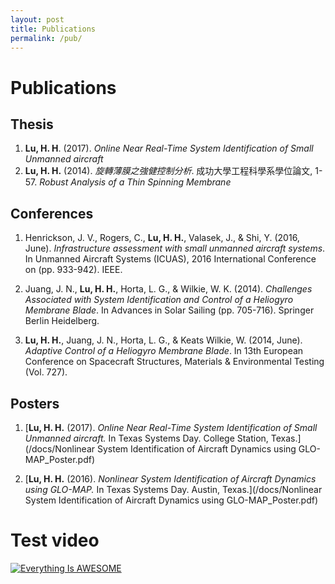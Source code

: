 ```yaml
---
layout: post
title: Publications
permalink: /pub/
---
```

# Publications

## Thesis

1. **Lu, H. H**. (2017). *Online Near Real-Time System Identification of Small Unmanned aircraft*
1. **Lu, H. H.** (2014). *旋轉薄膜之強健控制分析*. 成功大學工程科學系學位論文, 1-57. *Robust Analysis of a Thin Spinning Membrane*

## Conferences

1. Henrickson, J. V., Rogers, C., **Lu, H. H.**, Valasek, J., & Shi, Y. (2016, June). *Infrastructure assessment with small unmanned aircraft systems*. In Unmanned Aircraft Systems (ICUAS), 2016 International Conference on (pp. 933-942). IEEE.

1. Juang, J. N., **Lu, H. H.**, Horta, L. G., & Wilkie, W. K. (2014). *Challenges Associated with System Identification and Control of a Heliogyro Membrane Blade*. In Advances in Solar Sailing (pp. 705-716). Springer Berlin Heidelberg.

1. **Lu, H. H.**, Juang, J. N., Horta, L. G., & Keats Wilkie, W. (2014, June). *Adaptive Control of a Heliogyro Membrane Blade*. In 13th European Conference on Spacecraft Structures, Materials & Environmental Testing (Vol. 727).

## Posters

1. [**Lu, H. H.** (2017). *Online Near Real-Time System Identification of Small Unmanned aircraft.* In Texas Systems Day. College Station, Texas.](/docs/Nonlinear System Identification of Aircraft Dynamics using GLO-MAP_Poster.pdf)

1. [**Lu, H. H.** (2016). *Nonlinear System Identification of Aircraft Dynamics using GLO-MAP.* In Texas Systems Day. Austin, Texas.](/docs/Nonlinear System Identification of Aircraft Dynamics using GLO-MAP_Poster.pdf)

# Test video

[![Everything Is AWESOME](http://i.imgur.com/Ot5DWAW.png)](https://youtu.be/StTqXEQ2l-Y?t=35s "Everything Is AWESOME")
